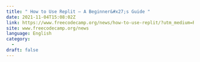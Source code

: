 ```yaml
---
title: " How to Use Replit – A Beginner&#x27;s Guide "
date: 2021-11-04T15:08:02Z
link: https://www.freecodecamp.org/news/how-to-use-replit/?utm_medium=RSS&utm_source=news.12bit.vn
site: www.freecodecamp.org/news
language: English
category:
  -   
draft: false
---
```

